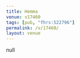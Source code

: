 ```yaml
---
title: Hemma
venue: v17460
tags: [pub, "fhrs:522796"]
permalink: /v/17460/
layout: venue
---
```

null